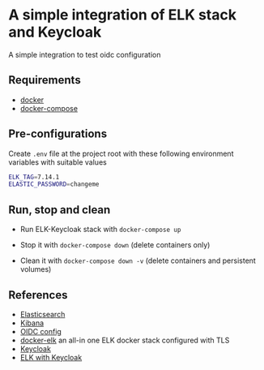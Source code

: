 # A simple integration of ELK stack and Keycloak

A simple integration to test oidc configuration

## Requirements

- [docker]()
- [docker-compose]()

## Pre-configurations

Create `.env` file at the project root with these following environment variables with suitable values

```sh
ELK_TAG=7.14.1
ELASTIC_PASSWORD=changeme
```

## Run, stop and clean

- Run ELK-Keycloak stack with `docker-compose up`

- Stop it with `docker-compose down` (delete containers only)

- Clean it with `docker-compose down -v` (delete containers and persistent volumes)

## References

- [Elasticsearch](https://www.elastic.co/guide/en/elasticsearch/reference/current/docker.html)
- [Kibana](https://www.elastic.co/guide/en/kibana/current/docker.html)
- [OIDC config](https://www.elastic.co/guide/en/elasticsearch/reference/current/oidc-guide.html)
- [docker-elk](https://github.com/deviantony/docker-elk/tree/tls) an all-in one ELK docker stack configured with TLS
- [Keycloak]()
- [ELK with Keycloak]()
